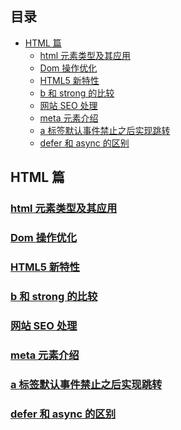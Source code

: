 ## 目录
<!-- vim-markdown-toc GitLab -->

* [HTML 篇](#html-篇)
	* [html 元素类型及其应用](#html-元素类型及其应用)
	* [Dom 操作优化](#dom-操作优化)
	* [HTML5 新特性](#html5-新特性)
	* [b 和 strong 的比较](#b-和-strong-的比较)
	* [网站 SEO 处理](#网站-seo-处理)
	* [meta 元素介绍](#meta-元素介绍)
	* [a 标签默认事件禁止之后实现跳转](#a-标签默认事件禁止之后实现跳转)
	* [defer 和 async 的区别](#defer-和-async-的区别)

<!-- vim-markdown-toc -->
## HTML 篇
### [html 元素类型及其应用](./20_09_15/html布局元素的分类.md)
### [Dom 操作优化](./20_09_17/Dom操作优化.md) 
### [HTML5 新特性](./20_09_18/html5新特性.md) 
### [b 和 strong 的比较](./20_09_19/b和strong的比较.md) 
### [网站 SEO 处理](./20_09_23/网站SEO处理.md) 
### [meta 元素介绍](./20_09_25/meta元素介绍.md) 
### [a 标签默认事件禁止之后实现跳转](./20_09_25/a标签默认事件禁止之后实现跳转.md) 
### [defer 和 async 的区别](./20_09_26/defer和async的区别.md) 
